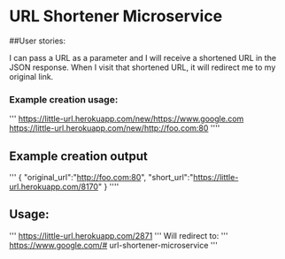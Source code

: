 # URL Shortener Microservice

##User stories:

I can pass a URL as a parameter and I will receive a shortened URL in the JSON response.
When I visit that shortened URL, it will redirect me to my original link.

### Example creation usage:
'''
https://little-url.herokuapp.com/new/https://www.google.com
https://little-url.herokuapp.com/new/http://foo.com:80
''''
## Example creation output
'''
{ "original_url":"http://foo.com:80", "short_url":"https://little-url.herokuapp.com/8170" }
''''
## Usage:
'''
https://little-url.herokuapp.com/2871
'''
Will redirect to:
'''
https://www.google.com/# url-shortener-microservice
'''
